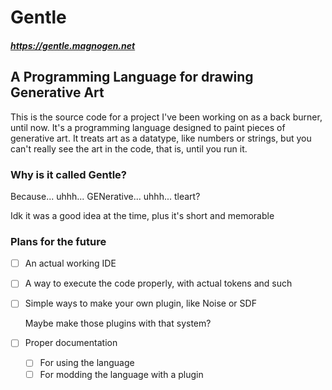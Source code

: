 # Gentle
##### https://gentle.magnogen.net 
## A Programming Language for drawing Generative Art

This is the source code for a project I've been working on as a back burner, until now.
It's a programming language designed to paint pieces of generative art.
It treats art as a datatype, like numbers or strings, but you can't really see the art in the code, that is, until you run it.

### Why is it called Gentle?

Because... uhhh... GENerative... uhhh... tleart?

Idk it was a good idea at the time, plus it's short and memorable

### Plans for the future
- [ ] An actual working IDE
- [ ] A way to execute the code properly, with actual tokens and such
- [ ] Simple ways to make your own plugin, like Noise or SDF
  
  Maybe make those plugins with that system?
- [ ] Proper documentation
 
  - [ ] For using the language
  - [ ] For modding the language with a plugin
